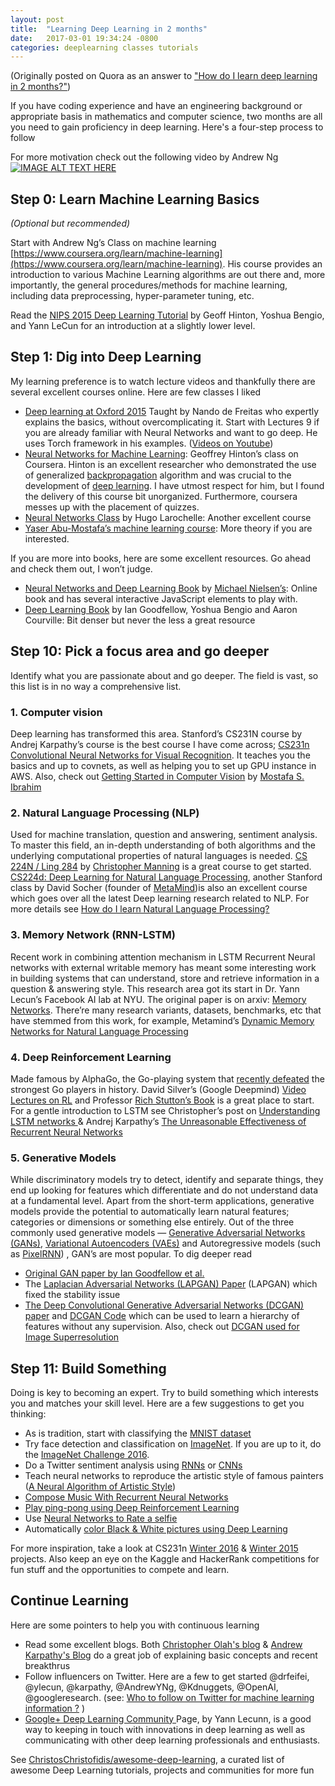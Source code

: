 ```yaml
---
layout: post
title:  "Learning Deep Learning in 2 months"
date:   2017-03-01 19:34:24 -0800
categories: deeplearning classes tutorials
---
```


(Originally posted on Quora as an answer to ["How do I learn deep learning in 2 months?"](https://www.quora.com/How-do-I-learn-deep-learning-in-2-months/answer/Vivek-Kumar-893))

If you have coding experience and have an engineering background or appropriate basis in mathematics and computer science, two months are all you need to gain proficiency in deep learning. Here's a four-step process to follow

For more motivation check out the following video by Andrew Ng
[![IMAGE ALT TEXT HERE](http://img.youtube.com/vi/n1ViNeWhC24/hqdefault.jpg)](http://www.youtube.com/watch?v=n1ViNeWhC24)

##  Step 0: Learn Machine Learning Basics

*(Optional but recommended)*

Start with Andrew Ng’s Class on machine learning
[https://www.coursera.org/learn/machine-learning](https://www.coursera.org/learn/machine-learning).
His course provides an introduction to various Machine Learning algorithms are
out there and, more importantly, the general procedures/methods for machine
learning, including data preprocessing, hyper-parameter tuning, etc.

Read the [NIPS 2015 Deep Learning
Tutorial](http://www.iro.umontreal.ca/~bengioy/talks/DL-Tutorial-NIPS2015.pdf)
by Geoff Hinton, Yoshua Bengio, and Yann LeCun for an introduction at a slightly
lower level.

## Step 1: Dig into Deep Learning

My learning preference is to watch lecture videos and thankfully there are
several excellent courses online. Here are few classes I liked

* [Deep learning at Oxford
2015](http://www.cs.ox.ac.uk/teaching/courses/2014-2015/ml/) Taught by Nando de
Freitas who expertly explains the basics, without overcomplicating it. Start
with Lectures 9 if you are already familiar with Neural Networks and want to go
deep. He uses Torch framework in his examples. ([Videos on
Youtube](https://m.youtube.com/playlist?list=PLE6Wd9FR--EfW8dtjAuPoTuPcqmOV53Fu))
* [Neural Networks for Machine
Learning](https://www.coursera.org/learn/neural-networks): Geoffrey Hinton’s
class on Coursera. Hinton is an excellent researcher who demonstrated the use of
generalized [backpropagation](https://en.wikipedia.org/wiki/Backpropagation)
algorithm and was crucial to the development of [deep
learning](https://en.wikipedia.org/wiki/Deep_learning). I have utmost respect
for him, but I found the delivery of this course bit unorganized. Furthermore,
coursera messes up with the placement of quizzes.
* [Neural Networks
Class](http://info.usherbrooke.ca/hlarochelle/neural_networks/content.html) by
Hugo Larochelle: Another excellent course
* [Yaser Abu-Mostafa’s machine learning
course](https://work.caltech.edu/telecourse.html): More theory if you are
interested.

If you are more into books, here are some excellent resources. Go ahead and
check them out, I won’t judge.

* [Neural Networks and Deep Learning
Book](http://neuralnetworksanddeeplearning.com/) by [Michael
Nielsen’s](http://michaelnielsen.org/): Online book and has several interactive
JavaScript elements to play with.
* [Deep Learning Book](http://www.deeplearningbook.org/) by Ian Goodfellow, Yoshua
Bengio and Aaron Courville: Bit denser but never the less a great resource

## Step 10: Pick a focus area and go deeper

Identify what you are passionate about and go deeper. The field is vast, so this
list is in no way a comprehensive list.

### 1. Computer vision

Deep learning has transformed this area. Stanford’s CS231N course by Andrej
Karpathy’s course is the best course I have come across; [CS231n Convolutional
Neural Networks for Visual Recognition](http://cs231n.github.io/). It teaches
you the basics and up to covnets, as well as helping you to set up GPU instance
in AWS. Also, check out [Getting Started in Computer
Vision](https://sites.google.com/site/mostafasibrahim/research/articles/how-to-start)
by [Mostafa S. Ibrahim](https://sites.google.com/site/mostafasibrahim/)

### 2. Natural Language Processing (NLP)

Used for machine translation, question and answering, sentiment analysis. To
master this field, an in-depth understanding of both algorithms and the
underlying computational properties of natural languages is needed. [CS 224N /
Ling 284](http://web.stanford.edu/class/cs224n/) by [Christopher
Manning](http://nlp.stanford.edu/~manning/) is a great course to get started.
[CS224d: Deep Learning for Natural Language
Processing](http://cs224d.stanford.edu/), another Stanford class by David Socher
(founder of [MetaMind](https://www.metamind.io/))is also an excellent course
which goes over all the latest Deep learning research related to NLP. For more
details see [How do I learn Natural Language
Processing?](https://www.quora.com/How-do-I-learn-Natural-Language-Processing/answer/Vivek-Kumar-893?srid=J2jU)

### 3. Memory Network (RNN-LSTM)

Recent work in combining attention mechanism in LSTM Recurrent Neural networks
with external writable memory has meant some interesting work in building
systems that can understand, store and retrieve information in a question &
answering style. This research area got its start in Dr. Yann Lecun’s Facebook
AI lab at NYU. The original paper is on arxiv: [Memory
Networks](http://arxiv.org/abs/1410.3916). There’re many research variants,
datasets, benchmarks, etc that have stemmed from this work, for example,
Metamind’s [Dynamic Memory Networks for Natural Language
Processing](http://arxiv.org/abs/1506.07285)

### 4. Deep Reinforcement Learning

Made famous by AlphaGo, the Go-playing system that [recently
defeated](http://www.nytimes.com/2016/03/16/world/asia/korea-alphago-vs-lee-sedol-go.html?__hstc=13887208.2c86f1d755a00edda38e8cb1d7fb3483.1473023471841.1473023471841.1473023471844.2&__hssc=13887208.1.1473023471844&__hsfp=1720600770)
the strongest Go players in history. David Silver’s (Google Deepmind) [Video
Lectures on RL](http://www0.cs.ucl.ac.uk/staff/d.silver/web/Teaching.html) and
Professor [Rich Stutton’s
Book](https://webdocs.cs.ualberta.ca/~sutton/book/ebook/the-book.html) is a
great place to start. For a gentle introduction to LSTM see Christopher’s post
on [Understanding LSTM networks
](http://colah.github.io/posts/2015-08-Understanding-LSTMs/)& Andrej Karpathy’s
[The Unreasonable Effectiveness of Recurrent Neural
Networks](http://karpathy.github.io/2015/05/21/rnn-effectiveness/)

### 5. Generative Models

While discriminatory models try to detect, identify and separate things, they
end up looking for features which differentiate and do not understand data at a
fundamental level. Apart from the short-term applications, generative models
provide the potential to automatically learn natural features; categories or
dimensions or something else entirely. Out of the three commonly used generative
models — [Generative Adversarial Networks
(GANs)](http://arxiv.org/abs/1406.2661), [Variational Autoencoders
(VAEs)](https://arxiv.org/abs/1312.6114) and Autoregressive models (such as
[PixelRNN](http://arxiv.org/abs/1601.06759)) , GAN’s are most popular. To dig
deeper read

* [Original GAN paper by Ian Goodfellow et al.](http://arxiv.org/abs/1406.2661)
* The [Laplacian Adversarial Networks (LAPGAN)
Paper](http://papers.nips.cc/paper/5773-deep-generative-image-models-using-a-laplacian-pyramid-of-adversarial-networks)
(LAPGAN) which fixed the stability issue
* [The Deep Convolutional Generative Adversarial Networks (DCGAN)
paper](http://arxiv.org/abs/1511.06434) and [DCGAN
Code](https://github.com/Newmu/dcgan_code) which can be used to learn a
hierarchy of features without any supervision. Also, check out [DCGAN used for
Image Superresolution](https://github.com/david-gpu/srez)

## Step 11: Build Something

Doing is key to becoming an expert. Try to build something which interests you
and matches your skill level. Here are a few suggestions to get you thinking:

* As is tradition, start with classifying the [MNIST
dataset](http://yann.lecun.com/exdb/mnist/)
* Try face detection and classification on [ImageNet](http://image-net.org/index).
If you are up to it, do the [ImageNet Challenge
2016](http://image-net.org/challenges/LSVRC/2016/).
* Do a Twitter sentiment analysis using
[RNNs](https://cs224d.stanford.edu/reports/YuanYe.pdf) or
[CNNs](http://casa.disi.unitn.it/~moschitt/since2013/2015_SIGIR_Severyn_TwitterSentimentAnalysis.pdf)
* Teach neural networks to reproduce the artistic style of famous painters ([A
Neural Algorithm of Artistic Style](http://arxiv.org/abs/1508.06576v1))
* [Compose Music With Recurrent Neural
Networks](http://www.hexahedria.com/2015/08/03/composing-music-with-recurrent-neural-networks/)
* [Play ping-pong using Deep Reinforcement
Learning](http://karpathy.github.io/2016/05/31/rl/)
* Use [Neural Networks to Rate a
selfie](http://karpathy.github.io/2015/10/25/selfie/)
* Automatically [color Black & White pictures using Deep
Learning](https://twitter.com/ColorizeBot)

For more inspiration, take a look at CS231n [Winter
2016](http://cs231n.stanford.edu/reports2016.html) & [Winter
2015](http://cs231n.stanford.edu/reports.html) projects. Also keep an eye on the
Kaggle and HackerRank competitions for fun stuff and the opportunities to
compete and learn.

## Continue Learning

Here are some pointers to help you with continuous learning

* Read some excellent blogs. Both [Christopher Olah's blog](https://christopherolah.wordpress.com/) & 
[Andrew Karpathy's Blog](http://karpathy.github.io/) do a great job of explaining basic concepts
and recent breakthrus
* Follow influencers on Twitter. Here are a few to get started @drfeifei, @ylecun,
@karpathy, @AndrewYNg, @Kdnuggets, @OpenAI, @googleresearch. (see: [Who to
follow on Twitter for machine learning information
?](https://www.quora.com/Who-should-I-follow-on-Twitter-to-get-useful-and-reliable-machine-learning-information/answer/Vivek-Kumar-893)
)
* [Google+ Deep Learning Community
](https://plus.google.com/communities/112866381580457264725)Page, by Yann
Lecunn, is a good way to keeping in touch with innovations in deep learning as
well as communicating with other deep learning professionals and enthusiasts.

See
[ChristosChristofidis/awesome-deep-learning](https://github.com/ChristosChristofidis/awesome-deep-learning),
a curated list of awesome Deep Learning tutorials, projects and communities for
more fun
